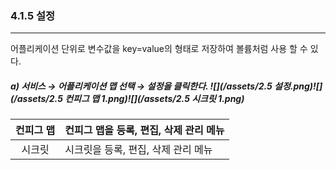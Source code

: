 ### 4.1.5   설정

---

어플리케이션 단위로 변수값을 key=value의 형태로 저장하여 볼륨처럼 사용 할 수 있다.

##### a\)    서비스 → 어플리케이션 맵 선택 → 설정을 클릭한다. ![](/assets/2.5 설정.png)![](/assets/2.5 컨피그 맵 1.png)![](/assets/2.5 시크릿 1.png)

| 컨피그 맵 | 컨피그 맵을 등록, 편집, 삭제 관리 메뉴 |
| :---: | :--- |
| 시크릿 | 시크릿을 등록, 편집, 삭제 관리 메뉴 |



